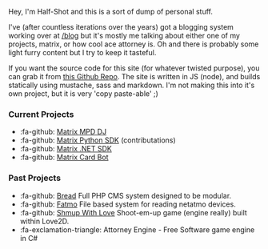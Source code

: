 Hey, I'm Half-Shot and this is a sort of dump of personal stuff.

I've (after countless iterations over the years) got a blogging system working over at [/blog](/blog/index) but it's mostly me talking about either one of my projects, matrix, or how cool ace attorney is. Oh and there is probably some light furry content but I try to keep it tasteful.

If you want the source code for this site (for whatever twisted purpose), you can grab it from [this Github  Repo](https://github.com/Half-Shot/half-shot.uk). The site is written in JS (node), and builds statically using mustache, sass and markdown. I'm not making this into it's own project, but it is very 'copy paste-able' ;)

### Current Projects
* :fa-github: [Matrix MPD DJ](https://github.com/Half-Shot/matrix-mpd-dj)
* :fa-github: [Matrix Python SDK](https://github.com/matrix-org/matrix-python-sdk) (contributations)
* :fa-github: [Matrix .NET SDK](https://github.com/Half-Shot/matrix-dotnet-sdk)
* :fa-github: [Matrix Card Bot](https://github.com/Half-Shot/matrix-card-bot)

### Past Projects

* :fa-github: [Bread](https://github.com/Half-Shot/bread) Full PHP CMS system designed to be modular.
* :fa-github: [Fatmo](https://github.com/Half-Shot/fatmo) File based system for reading netatmo devices.
* :fa-github: [Shmup With Love](https://github.com/Half-Shot/ShmupWithLove) Shoot-em-up game (engine really) built within Love2D.
* :fa-exclamation-triangle: Attorney Engine - Free Software game engine in C#
